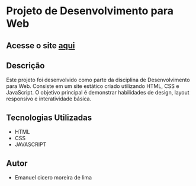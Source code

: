 # Projeto de Desenvolvimento para Web

## Acesse o site [aqui](https://emanuelcicero.github.io/Projeto-Disciplina-Web/) 

## Descrição
Este projeto foi desenvolvido como parte da disciplina de Desenvolvimento para Web.
Consiste em um site estático criado utilizando HTML, CSS e JavaScript.
O objetivo principal é demonstrar habilidades de design, layout responsivo e interatividade básica.

## Tecnologias Utilizadas
* HTML
* CSS
* JAVASCRIPT


## Autor
* Emanuel cicero moreira de lima 
